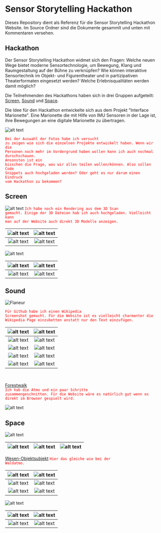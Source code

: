 # Sensor Storytelling Hackathon

Dieses Repository dient als Referenz für die Sensor Storytelling Hackathon Website. Im Source Ordner sind die Dokumente gesammlt und unten mit Kommentaren versehen. 

## Hackathon

Der Sensor Storytelling Hackathon widmet sich den Fragen: Welche neuen Wege bietet moderne 
Sensortechnologie, um Bewegung, Klang und 
Raumgestaltung auf der Bühne zu verknüpfen? 
Wie können interaktive Sensortechnik im Objekt- und Figurentheater und in 
partizipativen Theaterformaten eingesetzt werden? 
Welche Erlebnisqualitäten werden damit möglich?

Die Teilnehmenden des Hackathons haben sich in drei Gruppen aufgeteilt: [Screen](#Screen), [Sound](#Sound) und [Space](#Space).

Die Idee für den Hackathon entwickelte sich aus dem Projekt "Interface Marionette". Eine Marionette die mit Hilfe von IMU Sensoren in der Lage ist, ihre Bewegungen an eine digitale Marionette zu übertragen. 

![alt text](src/GENERAL/Hackathon-24.jpg)

<code style="color : red">Bei der Auswahl der Fotos habe ich versucht zu zeigen wie sich die einzelnen Projekte entwickelt haben. Wenn wir die Personen noch mehr im Vordergrund haben wollen kann ich auch nochmal durschschauen.</code><br/>
<code style="color : red">Ansonsten ist ein bisschen die Frage, was wir alles teilen wollen/können. Also sollen Code Snippets auch hochgeladen werden? Oder geht es nur darum einen Eindruck vom Hackathon zu bekommen?</code>

## Screen
![alt text](<src/SCREEN/3D Models/Renderings/room.png>)
<code style="color : red">Ich habe noch ein Rendering aus dem 3D Scan gemacht. Einige der 3D Dateien hab ich auch hochgeladen. Vielleicht kann man auf der Website auch direkt 3D Modelle anzeigen.</code><br/>

![alt text](src/SCREEN/Fotos/Hackathon-009.jpg)|![alt text](src/SCREEN/Fotos/Hackathon-19.jpg)
|:---------:|:----------:|
![alt text](src/SCREEN/Fotos/Hackathon-054.jpg)|![alt text](src/SCREEN/Fotos/Hackathon-32.jpg)<br/>

![alt text](<src/SCREEN/3D Models/Renderings/ball.png>)<br/>

![alt text](src/SCREEN/Fotos/Hackathon-77.jpeg)|![alt text](src/SCREEN/Fotos/Hackathon-043.jpg)
|:---------:|:----------:|
![alt text](src/SCREEN/Fotos/Hackathon-23.jpg)|![alt text](src/SCREEN/Fotos/Hackathon-53.jpg)<br/>

## Sound

![Flaneur](https://github.com/georgesipp/sensorstorytelling/blob/main/src/SOUND/flaneur_wikipedia_screenshot.png "Flaneur")

<code style="color : red">Für Github habe ich einen Wikipedia Screenshot gemacht. Für die Website ist es vielleicht charmanter die Wikipedia Page einzubetten anstatt nur den Text einzufügen.</code>


|![alt text](<src/SOUND/Circuit/Screenshot 2025-09-26 at 18.17.05.png>) | ![alt text](src/SOUND/Fotos/Hackathon-02.jpeg)|
|:---------:|:----------:|
|![alt text](src/SOUND/Fotos/Hackathon-031.jpg)                         |   ![alt text](<src/SOUND/Circuit/Screenshot 2025-09-26 at 18.17.12.png>)|
|![alt text](<src/SOUND/Circuit/Screenshot 2025-09-26 at 18.17.26.png>) | ![alt text](src/SOUND/Fotos/Hackathon-61.jpg)|
|![alt text](src/SOUND/Fotos/Hackathon-96.jpg)                         | ![alt text](src/SOUND/Fotos/Hackathon-40.jpg)|
|![alt text](src/SOUND/Fotos/Hackathon-13.jpg)                         | ![alt text](src/SOUND/Fotos/Hackathon-20.jpg)|
<br/>

[Forestwalk](https://github.com/user-attachments/files/22621128/forestwalk.mp3)<br/>
<code style="color : red">Ich hab die Atmo und ein paar Schritte zusammengeschnitten. Für die Website wäre es natürlich gut wenn es direkt im Browser gespielt wird.</code>

![alt text](src/SOUND/maxmsp_screenshot.png)<br/>

## Space

![alt text](src/SPACE/Ideensammlung.png)

|![alt text](src/SPACE/ESP8266+BNO055.jpg) | ![alt text](src/SPACE/HID.jpg) | ![alt text](src/SPACE/MobilePlatform.jpg)|
|:---:|:---:|:---:|


[Wesen-Objektsubjekt](https://github.com/user-attachments/files/22635362/wesen-objektsubjekt.mp3)
<code style="color : red">Hier das gleiche wie bei der Waldatmo.</code>



![alt text](src/SPACE/Fotos/Hackathon-08.jpg) | ![alt text](src/SPACE/Fotos/Hackathon-43.jpg)
|:---------:|:----------:|
![alt text](src/SPACE/Fotos/Hackathon-06.jpeg) | ![alt text](src/SPACE/Fotos/Hackathon-25.jpg)
![alt text](src/SPACE/Fotos/Hackathon-071.jpg) | ![alt text](src/SPACE/Fotos/Hackathon-88.jpg)

![alt text](src/SPACE/Baustellen.png)

![alt text](src/SPACE/Fotos/Hackathon-10.jpg) | ![alt text](src/SPACE/Fotos/Hackathon-48.jpg)
|:---------:|:----------:|
![alt text](src/SPACE/Fotos/Hackathon-18.jpg) | ![alt text](src/SPACE/Fotos/Hackathon-11.jpg)